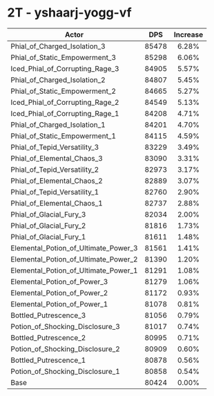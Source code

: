 # 2T - yshaarj-yogg-vf
| Actor | DPS | Increase |
|---|:---:|:---:|
|Phial_of_Charged_Isolation_3|85478|6.28%|
|Phial_of_Static_Empowerment_3|85298|6.06%|
|Iced_Phial_of_Corrupting_Rage_3|84905|5.57%|
|Phial_of_Charged_Isolation_2|84807|5.45%|
|Phial_of_Static_Empowerment_2|84665|5.27%|
|Iced_Phial_of_Corrupting_Rage_2|84549|5.13%|
|Iced_Phial_of_Corrupting_Rage_1|84208|4.71%|
|Phial_of_Charged_Isolation_1|84201|4.70%|
|Phial_of_Static_Empowerment_1|84115|4.59%|
|Phial_of_Tepid_Versatility_3|83229|3.49%|
|Phial_of_Elemental_Chaos_3|83090|3.31%|
|Phial_of_Tepid_Versatility_2|82973|3.17%|
|Phial_of_Elemental_Chaos_2|82889|3.07%|
|Phial_of_Tepid_Versatility_1|82760|2.90%|
|Phial_of_Elemental_Chaos_1|82737|2.88%|
|Phial_of_Glacial_Fury_3|82034|2.00%|
|Phial_of_Glacial_Fury_2|81816|1.73%|
|Phial_of_Glacial_Fury_1|81611|1.48%|
|Elemental_Potion_of_Ultimate_Power_3|81561|1.41%|
|Elemental_Potion_of_Ultimate_Power_2|81390|1.20%|
|Elemental_Potion_of_Ultimate_Power_1|81291|1.08%|
|Elemental_Potion_of_Power_3|81279|1.06%|
|Elemental_Potion_of_Power_2|81172|0.93%|
|Elemental_Potion_of_Power_1|81078|0.81%|
|Bottled_Putrescence_3|81056|0.79%|
|Potion_of_Shocking_Disclosure_3|81017|0.74%|
|Bottled_Putrescence_2|80995|0.71%|
|Potion_of_Shocking_Disclosure_2|80909|0.60%|
|Bottled_Putrescence_1|80878|0.56%|
|Potion_of_Shocking_Disclosure_1|80858|0.54%|
|Base|80424|0.00%|
